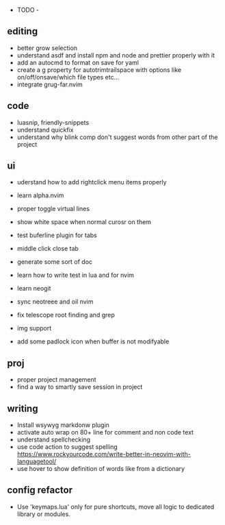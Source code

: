 
- TODO -


## editing
- better grow selection
- understand asdf and install npm and node and prettier properly with it  
- add an autocmd to format on save for yaml  
- create a g property for autotrimtrailspace with options like on/off/onsave/which file types etc...
- integrate grug-far.nvim

## code
- luasnip, friendly-snippets  
- understand quickfix  
- understand why blink comp don't suggest words from other part of the project  

## ui
- uderstand how to add rightclick menu items properly  
- learn alpha.nvim  
- proper toggle virtual lines  
- show white space when normal curosr on them  
- test buferline plugin for tabs  
- middle click close tab  

- generate some sort of doc  
- learn how to write test in lua and for nvim  

- learn neogit  

- sync neotreee and oil nvim  

- fix telescope root finding and grep  

- img support  
- add some padlock icon when buffer is not modifyable

## proj
- proper project management  
- find a way to smartly save session in project  


## writing
- Install wsywyg markdonw plugin  
- activate auto wrap on 80+ line for comment and non code text  
- understand spellchecking  
- use code action to suggest spelling  
    https://www.rockyourcode.com/write-better-in-neovim-with-languagetool/
- use hover to show definition of words like from a dictionary


## config refactor
- Use 'keymaps.lua' only for pure shortcuts, move all logic to dedicated library or 
  modules.

